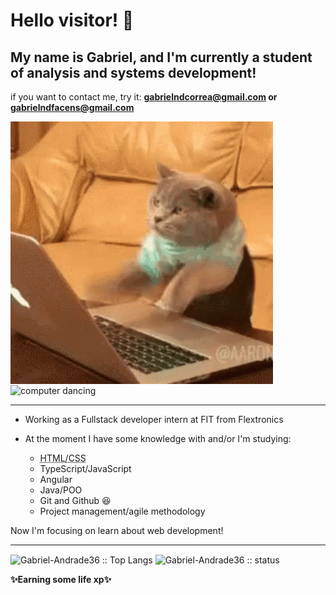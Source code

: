 <h1>Hello visitor! 👀</h1>

<h2>My name is <a href="https://www.linkedin.com/in/gabriel-andrade-corrêa-b5463918a/" target="_blank" rel="external" style=text-decoration:none>Gabriel</a>, and I'm currently a student of analysis and systems development!</h2>

<p> if you want to contact me, try it: <Strong><ins>gabrielndcorrea@gmail.com</ins> or <ins>gabrielndfacens@gmail.com</ins></Strong>


<div style=display inline-block>

<img src="https://github.com/Gabriel-Andrade36/Gabriel-Andrade36/blob/main/cat.gif" alt="cat coding" height="420" width="420" align="center" >

<img src="https://github.com/Gabriel-Andrade36/Gabriel-Andrade36/blob/main/computer.gif" alt="computer dancing" height="420" width="420" align="center">
</div>
<hr>

- Working as a Fullstack developer intern at <a href ="https://www.linkedin.com/company/fitinstitutodetecnologia/" target="_blank" rel="external" style=text-decoration:none>FIT</a> from <a href  ="https://www.linkedin.com/company/flexintl/" target="_blank" rel="external" style=text-decoration:none> Flextronics </a>

- At the moment I have some knowledge with and/or I'm studying:
  - <abbr title="Currently studying at 'Curso em vídeo' online course"> HTML/CSS </abrr>
  - <abrr title="Studying by myself, and soon I'll take a course about it"> TypeScript/JavaScript </abrr>
  - <abrr title="Currently learning while I'm doing my portfolio">Angular</abrr>
  - <abrr title="Currently studying at 'Curso em vídeo' online course and at college">Java/POO</abbr>
  - <abrr title="I did an introductory online course at 'Digital Inovvation One' and I keep  practicing and learning by myself">Git and Github</abbr>  😆
  - <abrr title="I did a online course about it at Unieducar and I have contact with scrum and kanban at my job">Project management/agile methodology


Now I'm focusing on learn about web development!
<hr>

<div style=display inline-block>
<img src="https://github-readme-stats.vercel.app/api/top-langs/?username=Gabriel-Andrade36&layout=compact&theme=highcontrast" alt="Gabriel-Andrade36 :: Top Langs" height="200" width="350" align="center">
<img src="https://github-readme-stats.vercel.app/api?username=Gabriel-Andrade36&hide=prs,issues&count_private=true&show_icons=true&theme=highcontrast" alt="Gabriel-Andrade36 :: status" height="190" width="460" align="center">
 </div>
 


<p align="left"><Strong>✨Earning some life xp✨</Strong></p>

